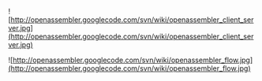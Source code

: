 ![http://openassembler.googlecode.com/svn/wiki/openassembler_client_server.jpg](http://openassembler.googlecode.com/svn/wiki/openassembler_client_server.jpg)

![http://openassembler.googlecode.com/svn/wiki/openassembler_flow.jpg](http://openassembler.googlecode.com/svn/wiki/openassembler_flow.jpg)